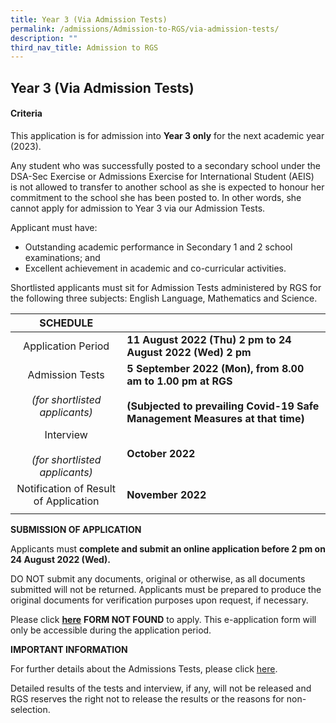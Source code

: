 ```yaml
---
title: Year 3 (Via Admission Tests)
permalink: /admissions/Admission-to-RGS/via-admission-tests/
description: ""
third_nav_title: Admission to RGS
---
```

## Year 3 (Via Admission Tests)

#### Criteria

This application is for admission into **Year 3 only** for the next academic year (2023). 

Any student who was successfully posted to a secondary school under the DSA-Sec Exercise or Admissions Exercise for International Student (AEIS) is not allowed to transfer to another school as she is expected to honour her commitment to the school she has been posted to. In other words, she cannot apply for admission to Year 3 via our Admission Tests.

Applicant must have: 
*   Outstanding academic performance in Secondary 1 and 2 school examinations; and  
*   Excellent achievement in academic and co-curricular activities. 

Shortlisted applicants must sit for Admission Tests administered by RGS for the following three subjects: English Language, Mathematics and Science.

| **SCHEDULE**  |   |
|:-:|---|
| Application Period  | **11 August 2022 (Thu) 2 pm to 24 August 2022 (Wed) 2 pm**  |
| Admission Tests<br><br>_(for shortlisted applicants)_  | **5 September 2022 (Mon), from 8.00 am to 1.00 pm at RGS**<br><br>**(Subjected to prevailing Covid-19 Safe Management Measures at that time)**  |
| Interview<br><br>_(for shortlisted applicants)_  | **October 2022**  |
| Notification of Result of Application  | **November 2022**  |
|   |   |

**SUBMISSION OF APPLICATION**

Applicants must **complete and submit an online application before 2 pm on 24 August 2022 (Wed).**

DO NOT submit any documents, original or otherwise, as all documents submitted will not be returned. Applicants must be prepared to produce the original documents for verification purposes upon request, if necessary.

Please click **[here](https://form.gov.sg/6284628a5fba0100117a3891)** **FORM NOT FOUND** to apply. This e-application form will only be accessible during the application period.

**IMPORTANT INFORMATION**

For further details about the Admissions Tests, please click [here](/files/2022%20Webpages%20RGS-Y3-Admissions%20Info_ENT%20030322.pdf).

Detailed results of the tests and interview, if any, will not be released and RGS reserves the right not to release the results or the reasons for non-selection.